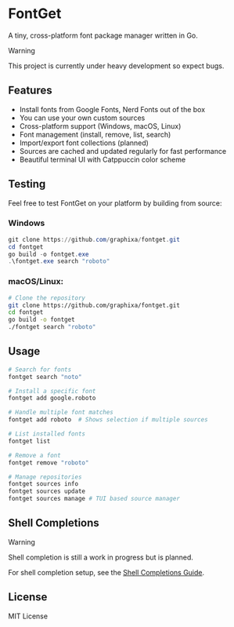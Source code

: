 # FontGet
A tiny, cross-platform font package manager written in Go.

> [!WARNING]  
> This project is currently under heavy development so expect bugs.

## Features

- Install fonts from Google Fonts, Nerd Fonts out of the box
- You can use your own custom sources
- Cross-platform support (Windows, macOS, Linux)
- Font management (install, remove, list, search)
- Import/export font collections (planned)
- Sources are cached and updated regularly for fast performance
- Beautiful terminal UI with Catppuccin color scheme

## Testing

Feel free to test FontGet on your platform by building from source:

### Windows

```powershell
git clone https://github.com/graphixa/fontget.git
cd fontget
go build -o fontget.exe
.\fontget.exe search "roboto"
```

### macOS/Linux:
```bash
# Clone the repository
git clone https://github.com/graphixa/fontget.git
cd fontget
go build -o fontget
./fontget search "roboto"
```

## Usage

```bash
# Search for fonts
fontget search "noto"

# Install a specific font
fontget add google.roboto

# Handle multiple font matches
fontget add roboto  # Shows selection if multiple sources

# List installed fonts
fontget list

# Remove a font
fontget remove "roboto"

# Manage repositories
fontget sources info
fontget sources update
fontget sources manage # TUI based source manager
```

## Shell Completions
> [!WARNING]  
> Shell completion is still a work in progress but is planned.
> 
For shell completion setup, see the [Shell Completions Guide](docs/shell-completions.md).


## License

MIT License